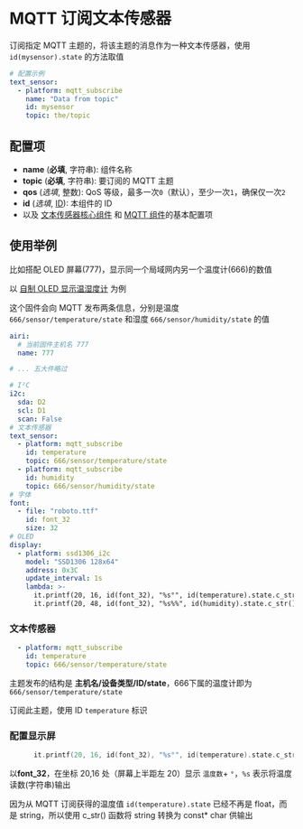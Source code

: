 # MQTT 订阅文本传感器

订阅指定 MQTT 主题的，将该主题的消息作为一种文本传感器，使用 `id(mysensor).state` 的方法取值


```yaml
# 配置示例
text_sensor:
  - platform: mqtt_subscribe
    name: "Data from topic"
    id: mysensor
    topic: the/topic
```

## **配置项**

- **name** (**必填**, 字符串): 组件名称
- **topic** (**必填**, 字符串): 要订阅的 MQTT 主题
- **qos** (*选填*, 整数): QoS 等级，最多一次`0`（默认），至少一次`1`，确保仅一次`2`
- **id** (*选填*, [ID](mqtt/guides/configuration-types#id)): 本组件的 ID
- 以及 [文本传感器核心组件](mqtt/components/text_sensor/) 和 [MQTT 组件](mqtt/components/mqtt#MQTT-组件基本配置项)的基本配置项




## 使用举例


比如搭配 OLED 屏幕(777)，显示同一个局域网内另一个温度计(666)的数值


以 [自制 OLED 显示温湿度计](diy/nodemcu/lego#进阶使用1) 为例

这个固件会向 MQTT 发布两条信息，分别是温度 `666/sensor/temperature/state` 和湿度 `666/sensor/humidity/state` 的值

```yaml
airi:
  # 当前固件主机名 777
  name: 777

# ... 五大件略过

# I²C
i2c:
  sda: D2
  scl: D1
  scan: False
# 文本传感器
text_sensor:
  - platform: mqtt_subscribe
    id: temperature
    topic: 666/sensor/temperature/state
  - platform: mqtt_subscribe
    id: humidity
    topic: 666/sensor/humidity/state
# 字体
font:
  - file: "roboto.ttf"
    id: font_32
    size: 32
# OLED
display:
  - platform: ssd1306_i2c
    model: "SSD1306 128x64"
    address: 0x3C
    update_interval: 1s
    lambda: >-
      it.printf(20, 16, id(font_32), "%s°", id(temperature).state.c_str());
      it.printf(20, 48, id(font_32), "%s%%", id(humidity).state.c_str());
```


### 文本传感器



```yaml
  - platform: mqtt_subscribe
    id: temperature
    topic: 666/sensor/temperature/state
```

主题发布的结构是 **主机名/设备类型/ID/state**，666下属的温度计即为 `666/sensor/temperature/state`

订阅此主题，使用 ID `temperature` 标识


### 配置显示屏
```c++
      it.printf(20, 16, id(font_32), "%s°", id(temperature).state.c_str());

```
以**font_32**，在坐标 20,16 处（屏幕上半距左 20）显示 ``温度数``+ ``°``，`%s` 表示将温度读数(字符串)输出

因为从 MQTT 订阅获得的温度值 `id(temperature).state` 已经不再是 float，而是 string，所以使用 c_str() 函数将 string 转换为 const* char 供输出



